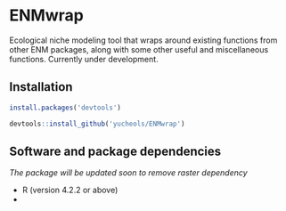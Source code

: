 # ENMwrap
Ecological niche modeling tool that wraps around existing functions from other ENM packages, along with some other useful and miscellaneous functions. Currently under development.

## Installation
```r
install.packages('devtools')

devtools::install_github('yucheols/ENMwrap')
```

## Software and package dependencies

*_The package will be updated soon to remove raster dependency_* 
- R (version 4.2.2 or above)
- 
